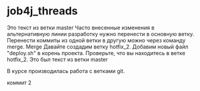 # job4j_threads  

Это текст из ветки master
Часто внесенные изменения в альтернативную линии разработку нужно перенести в основную ветку.
Перенести коммиты из одной ветки в другую можно через команду merge.
Merge
Давайте создадим ветку hotfix_2. Добавим новый файл "deploy.sh" в корень проекта.
Проверьте, что вы находитесь в ветке hotfix_2.
Это был текст из ветки master

В курсе производилась работа с ветками git.  

коммит 2